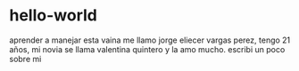 # hello-world
aprender a manejar esta vaina
me llamo jorge eliecer vargas perez, tengo 21 años, mi novia se llama valentina quintero y la amo mucho.
escribi un poco sobre mi
